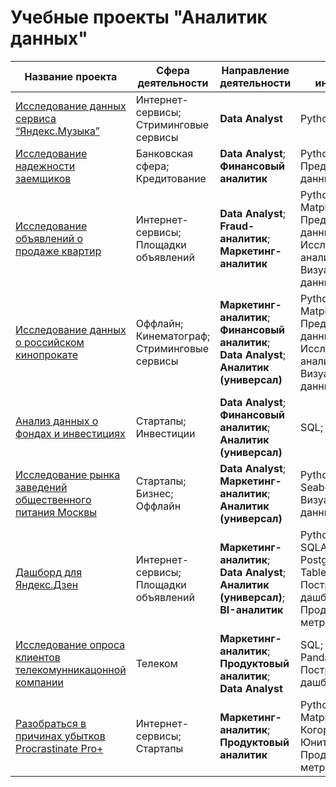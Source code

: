# Учебные проекты "Аналитик данных"

| Название проекта | Сфера деятельности | Направление деятельности | Навыки и инструменты |
| --- | --- | --- | --- |
| [Исследование данных сервиса “Яндекс.Музыка”](https://github.com/Barbazyza/Portfolio/tree/main/Исследование%20данных%20сервиса%20“Яндекс.Музыка”) | Интернет-сервисы; Стриминговые сервисы | **Data Analyst** | Python; Pandas |
| [Исследование надежности заемщиков](https://github.com/Barbazyza/Portfolio/tree/main/Исследование%20надёжности%20заёмщиков) | Банковская сфера; Кредитование | **Data Analyst**; **Финансовый аналитик** | Python; Pandas; Предобработка данных |
| [Исследование объявлений о продаже квартир](https://github.com/Barbazyza/Portfolio/tree/main/Исследование%20объявлений%20о%20продаже%20квартир) | Интернет-сервисы; Площадки объявлений | **Data Analyst**; **Fraud-аналитик**; **Маркетинг-аналитик** | Python; Pandas; Matplotlib; Предобработка данных; Исследовательский анализ данных; Визуализация данных |
| [Исследование данных о российском кинопрокате](https://github.com/Barbazyza/Portfolio/tree/main/Исследование%20данных%20о%20российском%20кинопрокате) | Оффлайн; Кинематограф; Стриминговые сервисы | **Маркетинг-аналитик**; **Финансовый аналитик**; **Data Analyst**; **Аналитик (универсал)**  | Python; Pandas; Matplotlib; Seaborn; Предобработка данных; Исследовательский анализ данных; Визуализация данных |
| [Анализ данных о фондах и инвестициях](https://github.com/Barbazyza/Portfolio/tree/main/Анализ%20данных%20о%20фондах%20и%20инвестициях) | Стартапы; Инвестиции | **Data Analyst**; **Финансовый аналитик**; **Аналитик (универсал)**  | SQL; PostgreSQL |
| [Исследование рынка заведений общественного питания Москвы](https://github.com/Barbazyza/Portfolio/tree/main/Подготовка%20исследования%20рынка%20заведений%20общественного%20питания%20Москвы) | Стартапы; Бизнес; Оффлайн | **Data Analyst**; **Маркетинг-аналитик**; **Аналитик (универсал)**  | Python; Pandas; Seaborn; Plotly; Визуализация данных |
| [Дашборд для Яндекс.Дзен](https://github.com/Barbazyza/Portfolio/tree/main/Дашборд%20для%20Яндекс.Дзен) | Интернет-сервисы; Площадки объявлений | **Маркетинг-аналитик**; **Data Analyst**;  **Аналитик (универсал)**; **BI-аналитик**  | Python; SQLAlchemy; PostgreSQL; dash; Tableau; Построение дашбордов; Продуктовые метрики |
| [Исследование опроса клиентов телекомунникацонной компании](https://github.com/Barbazyza/Portfolio/tree/main/Исследование%20опроса%20клиентов%20телекомунникацонной%20компании) | Телеком | **Маркетинг-аналитик**; **Продуктовый аналитик**; **Data Analyst**  | SQL; Python; Pandas; Tableau; Построение дашбордов |
| [Разобраться в причинах убытков Procrastinate Pro+](https://github.com/Barbazyza/Portfolio/tree/main/Разобраться%20в%20причинах%20убытков%20Procrastinate%20Pro%2B) | Интернет-сервисы; Стартапы | **Маркетинг-аналитик**; **Продуктовый аналитик** | Python; Pandas; Matplotlib; Когортный анализ; Юнит-экономика; Продуктовые метрики; Seaborn |
